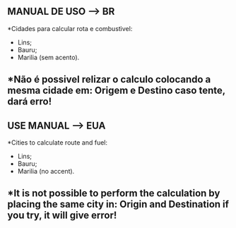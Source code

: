 
## MANUAL DE USO  --> BR

*Cidades para calcular rota e combustìvel:

- Lins;
- Bauru;
- Marilia (sem acento).


*Não é possivel relizar o calculo colocando a mesma cidade em: Origem e Destino
caso tente, dará erro!
--------------------------------------------------

## USE MANUAL --> EUA

*Cities to calculate route and fuel:

- Lins;
- Bauru;
- Marilia (no accent).


*It is not possible to perform the calculation by placing the same city in: Origin and Destination
if you try, it will give error!
--------------------------------------------------
